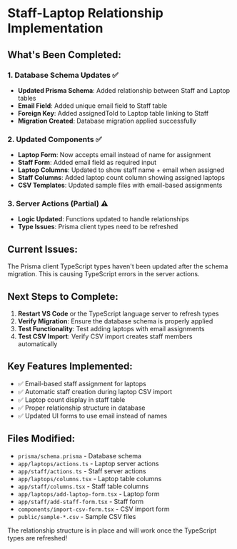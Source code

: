 # Staff-Laptop Relationship Implementation

## What's Been Completed:

### 1. Database Schema Updates ✅

- **Updated Prisma Schema**: Added relationship between Staff and Laptop tables
- **Email Field**: Added unique email field to Staff table
- **Foreign Key**: Added assignedToId to Laptop table linking to Staff
- **Migration Created**: Database migration applied successfully

### 2. Updated Components ✅

- **Laptop Form**: Now accepts email instead of name for assignment
- **Staff Form**: Added email field as required input
- **Laptop Columns**: Updated to show staff name + email when assigned
- **Staff Columns**: Added laptop count column showing assigned laptops
- **CSV Templates**: Updated sample files with email-based assignments

### 3. Server Actions (Partial) ⚠️

- **Logic Updated**: Functions updated to handle relationships
- **Type Issues**: Prisma client types need to be refreshed

## Current Issues:

The Prisma client TypeScript types haven't been updated after the schema migration. This is causing TypeScript errors in the server actions.

## Next Steps to Complete:

1. **Restart VS Code** or the TypeScript language server to refresh types
2. **Verify Migration**: Ensure the database schema is properly applied
3. **Test Functionality**: Test adding laptops with email assignments
4. **Test CSV Import**: Verify CSV import creates staff members automatically

## Key Features Implemented:

- ✅ Email-based staff assignment for laptops
- ✅ Automatic staff creation during laptop CSV import
- ✅ Laptop count display in staff table
- ✅ Proper relationship structure in database
- ✅ Updated UI forms to use email instead of names

## Files Modified:

- `prisma/schema.prisma` - Database schema
- `app/laptops/actions.ts` - Laptop server actions
- `app/staff/actions.ts` - Staff server actions
- `app/laptops/columns.tsx` - Laptop table columns
- `app/staff/columns.tsx` - Staff table columns
- `app/laptops/add-laptop-form.tsx` - Laptop form
- `app/staff/add-staff-form.tsx` - Staff form
- `components/import-csv-form.tsx` - CSV import form
- `public/sample-*.csv` - Sample CSV files

The relationship structure is in place and will work once the TypeScript types are refreshed!
